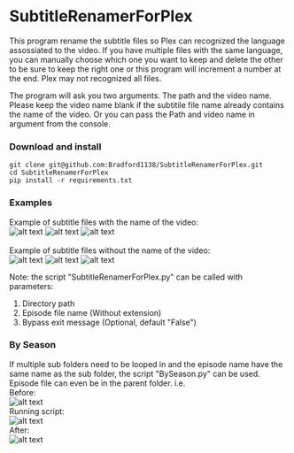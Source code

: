 # SubtitleRenamerForPlex

This program rename the subtitle files so Plex can recognized the language assossiated to the video.
If you have multiple files with the same language, you can manually choose which one you want to keep and delete the other to be sure to keep the right one or this program will increment a number at the end. Plex may not recognized all files.

The program will ask you two arguments. The path and the video name. Please keep the video name blank if the subtitile file name already contains the name of the video. Or you can pass the Path and video name in argument from the console.


### Download and install
```
git clone git@github.com:Bradford1138/SubtitleRenamerForPlex.git
cd SubtitleRenamerForPlex
pip install -r requirements.txt
```

### Examples
Example of subtitle files with the name of the video: \
![alt text](ReadMeMedia/Before_with_name.JPG "Before_with_name")
![alt text](ReadMeMedia/Console_with_name.JPG "Console_with_name")
![alt text](ReadMeMedia/After.JPG "After")
\
\
Example of subtitle files without the name of the video: \
![alt text](ReadMeMedia/Before_without_name.JPG "Before_without_name")
![alt text](ReadMeMedia/Console_without_name.JPG "Console_without_name")
![alt text](ReadMeMedia/After.JPG "After")

Note: the script "SubtitleRenamerForPlex.py" can be called with parameters: 
1. Directory path
2. Episode file name (Without extension)
3. Bypass exit message (Optional, default "False")

### By Season

If multiple sub folders need to be looped in and the episode name have the same name as the sub folder, the script "BySeason.py" can be used. Episode file can even be in the parent folder. i.e. \
Before: \
![alt text](ReadMeMedia/Season_folder_before.JPG "Before by season") \
Running script: \
![alt text](ReadMeMedia/Season_folder_script.JPG "By season script") \
After: \
![alt text](ReadMeMedia/Season_folder_after.JPG "After by season") 


